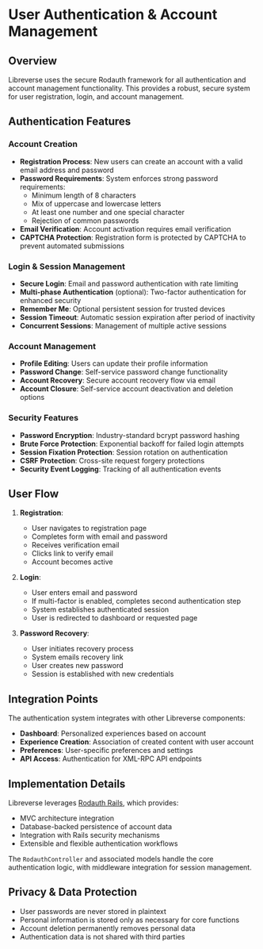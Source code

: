 # User Authentication & Account Management

## Overview

Libreverse uses the secure Rodauth framework for all authentication and account management functionality. This provides a robust, secure system for user registration, login, and account management.

## Authentication Features

### Account Creation

- **Registration Process**: New users can create an account with a valid email address and password
- **Password Requirements**: System enforces strong password requirements:
  - Minimum length of 8 characters
  - Mix of uppercase and lowercase letters
  - At least one number and one special character
  - Rejection of common passwords
- **Email Verification**: Account activation requires email verification
- **CAPTCHA Protection**: Registration form is protected by CAPTCHA to prevent automated submissions

### Login & Session Management

- **Secure Login**: Email and password authentication with rate limiting
- **Multi-phase Authentication** (optional): Two-factor authentication for enhanced security
- **Remember Me**: Optional persistent session for trusted devices
- **Session Timeout**: Automatic session expiration after period of inactivity
- **Concurrent Sessions**: Management of multiple active sessions

### Account Management

- **Profile Editing**: Users can update their profile information
- **Password Change**: Self-service password change functionality
- **Account Recovery**: Secure account recovery flow via email
- **Account Closure**: Self-service account deactivation and deletion options

### Security Features

- **Password Encryption**: Industry-standard bcrypt password hashing
- **Brute Force Protection**: Exponential backoff for failed login attempts
- **Session Fixation Protection**: Session rotation on authentication
- **CSRF Protection**: Cross-site request forgery protections
- **Security Event Logging**: Tracking of all authentication events

## User Flow

1. **Registration**:

    - User navigates to registration page
    - Completes form with email and password
    - Receives verification email
    - Clicks link to verify email
    - Account becomes active

2. **Login**:

    - User enters email and password
    - If multi-factor is enabled, completes second authentication step
    - System establishes authenticated session
    - User is redirected to dashboard or requested page

3. **Password Recovery**:
    - User initiates recovery process
    - System emails recovery link
    - User creates new password
    - Session is established with new credentials

## Integration Points

The authentication system integrates with other Libreverse components:

- **Dashboard**: Personalized experiences based on account
- **Experience Creation**: Association of created content with user account
- **Preferences**: User-specific preferences and settings
- **API Access**: Authentication for XML-RPC API endpoints

## Implementation Details

Libreverse leverages [Rodauth Rails](https://github.com/janko/rodauth-rails), which provides:

- MVC architecture integration
- Database-backed persistence of account data
- Integration with Rails security mechanisms
- Extensible and flexible authentication workflows

The `RodauthController` and associated models handle the core authentication logic, with middleware integration for session management.

## Privacy & Data Protection

- User passwords are never stored in plaintext
- Personal information is stored only as necessary for core functions
- Account deletion permanently removes personal data
- Authentication data is not shared with third parties
